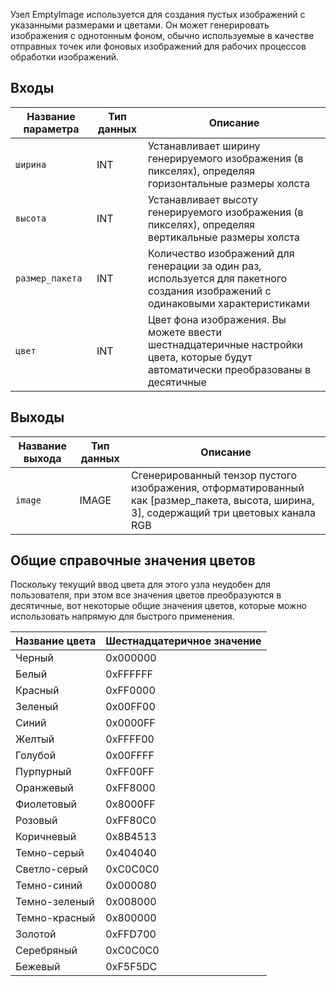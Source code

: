 Узел EmptyImage используется для создания пустых изображений с указанными размерами и цветами. Он может генерировать изображения с однотонным фоном, обычно используемые в качестве отправных точек или фоновых изображений для рабочих процессов обработки изображений.


## Входы

| Название параметра | Тип данных | Описание |
|-------------------|------------|----------|
| `ширина` | INT | Устанавливает ширину генерируемого изображения (в пикселях), определяя горизонтальные размеры холста |
| `высота` | INT | Устанавливает высоту генерируемого изображения (в пикселях), определяя вертикальные размеры холста |
| `размер_пакета` | INT | Количество изображений для генерации за один раз, используется для пакетного создания изображений с одинаковыми характеристиками |
| `цвет` | INT | Цвет фона изображения. Вы можете ввести шестнадцатеричные настройки цвета, которые будут автоматически преобразованы в десятичные |

## Выходы

| Название выхода | Тип данных | Описание |
|-----------------|------------|----------|
| `image` | IMAGE | Сгенерированный тензор пустого изображения, отформатированный как [размер_пакета, высота, ширина, 3], содержащий три цветовых канала RGB |

## Общие справочные значения цветов

Поскольку текущий ввод цвета для этого узла неудобен для пользователя, при этом все значения цветов преобразуются в десятичные, вот некоторые общие значения цветов, которые можно использовать напрямую для быстрого применения.

| Название цвета | Шестнадцатеричное значение |
|----------------|----------------------------|
| Черный         | 0x000000                   |
| Белый          | 0xFFFFFF                   |
| Красный        | 0xFF0000                   |
| Зеленый        | 0x00FF00                   |
| Синий          | 0x0000FF                   |
| Желтый         | 0xFFFF00                   |
| Голубой        | 0x00FFFF                   |
| Пурпурный      | 0xFF00FF                   |
| Оранжевый      | 0xFF8000                   |
| Фиолетовый     | 0x8000FF                   |
| Розовый        | 0xFF80C0                   |
| Коричневый     | 0x8B4513                   |
| Темно-серый    | 0x404040                   |
| Светло-серый   | 0xC0C0C0                   |
| Темно-синий    | 0x000080                   |
| Темно-зеленый  | 0x008000                   |
| Темно-красный  | 0x800000                   |
| Золотой        | 0xFFD700                   |
| Серебряный     | 0xC0C0C0                   |
| Бежевый        | 0xF5F5DC                   |
